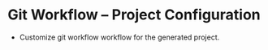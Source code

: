 # Git Workflow – Project Configuration
- Customize git workflow workflow for the generated project.
